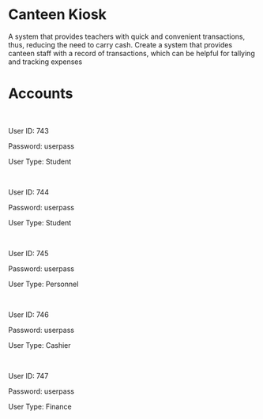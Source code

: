 # Canteen Kiosk

A system that provides teachers with quick and convenient transactions, thus, reducing the need to carry cash. Create a system that provides canteen staff with a record of transactions, which can be helpful for tallying and tracking expenses 

# Accounts

</br>

User ID: 743

Password: userpass

User Type: Student

</br>

User ID: 744

Password: userpass

User Type: Student

</br>

User ID: 745

Password: userpass

User Type: Personnel

</br>

User ID: 746

Password: userpass

User Type: Cashier

</br>

User ID: 747

Password: userpass

User Type: Finance
